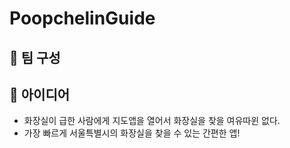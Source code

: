 # PoopchelinGuide

## 📌 팀 구성


## 📌 아이디어
- 화장실이 급한 사람에게 지도앱을 열어서 화장실을 찾을 여유따윈 없다.
- 가장 빠르게 서울특별시의 화장실을 찾을 수 있는 간편한 앱!

